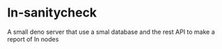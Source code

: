 # ln-sanitycheck
A small deno server that use a smal database and the rest API to make a report of ln nodes
